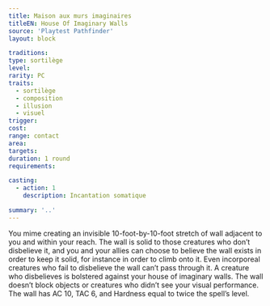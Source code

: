 ```yaml
---
title: Maison aux murs imaginaires
titleEN: House Of Imaginary Walls
source: 'Playtest Pathfinder'
layout: block

traditions:
type: sortilège
level: 
rarity: PC
traits:
  - sortilège
  - composition
  - illusion
  - visuel
trigger: 
cost: 
range: contact
area: 
targets: 
duration: 1 round
requirements: 

casting:
  - action: 1
    description: Incantation somatique

summary: '..'
---
```

You mime creating an invisible 10-foot-by-10-foot stretch of wall adjacent to you and within your reach. The wall is solid to those creatures who don’t disbelieve it, and you and your allies can choose to believe the wall exists in order to keep it solid, for instance in order to climb onto it. Even incorporeal creatures who fail to disbelieve the wall can’t pass through it. A creature who disbelieves is bolstered against your house of imaginary walls. The wall doesn’t block objects or creatures who didn’t see your visual performance. The wall has AC 10, TAC 6, and Hardness equal to twice the spell’s level.